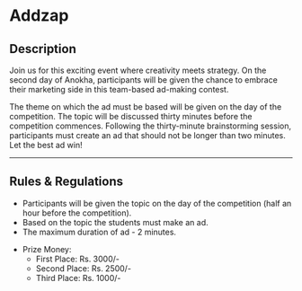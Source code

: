 # Addzap
## Description
Join us for this exciting event where creativity meets strategy. On the second day of Anokha, participants will be given the chance to embrace their marketing side in this team-based ad-making contest.

The theme on which the ad must be based will be given on the day of the competition. The topic will be discussed thirty minutes before the competition commences. Following the thirty-minute brainstorming session, participants must create an ad that should not be longer than two minutes. Let the best ad win!

---
## Rules & Regulations
-   Participants will be given the topic on the day of the competition (half an hour before the competition).   
-   Based on the topic the students must make an ad.    
-   The maximum duration of ad - 2 minutes.

* Prize Money:
    * First Place: Rs. 3000/-
    * Second Place: Rs. 2500/-
    * Third Place: Rs. 1000/-